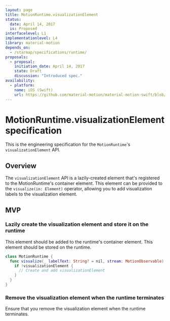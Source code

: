 ```yaml
---
layout: page
title: MotionRuntime.visualizationElement
status:
  date: April 14, 2017
  is: Proposed
interfacelevel: L1
implementationlevel: L4
library: material-motion
depends_on:
  - /starmap/specifications/runtime/
proposals:
  - proposal:
    initiation_date: April 14, 2017
    state: Draft
    discussion: "Introduced spec."
availability:
  - platform:
    name: iOS (Swift)
    url: https://github.com/material-motion/material-motion-swift/blob/develop/src/MotionRuntime.swift
---
```


# MotionRuntime.visualizationElement specification

This is the engineering specification for the `MotionRuntime`'s `visualizationElement` API.

## Overview

The `visualizationElement` API is a lazily-created element that's registered to the MotionRuntime's container element. This element can be provided to the `visualize(in: Element)` operator, allowing you to add visualization labels to the visualization element.

## MVP

### Lazily create the visualization element and store it on the runtime

This element should be added to the runtime's container element. This element should be stored on the runtime.

```swift
class MotionRuntime {
  func visualize(_ labelText: String? = nil, stream: MotionObservable) {
    if !visualizationElement {
      // Create and add visualizationElement
    }
  }
}
```

### Remove the visualization element when the runtime terminates

Ensure that you remove the visualization element when the runtime terminates.
